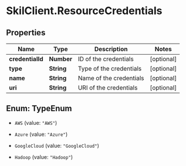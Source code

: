 # SkilClient.ResourceCredentials

## Properties

Name | Type | Description | Notes
------------ | ------------- | ------------- | -------------
**credentialId** | **Number** | ID of the credentials | [optional] 
**type** | **String** | Type of the credentials | [optional] 
**name** | **String** | Name of the credentials | [optional] 
**uri** | **String** | URI of the credentials | [optional] 



## Enum: TypeEnum


* `AWS` (value: `"AWS"`)

* `Azure` (value: `"Azure"`)

* `GoogleCloud` (value: `"GoogleCloud"`)

* `Hadoop` (value: `"Hadoop"`)




